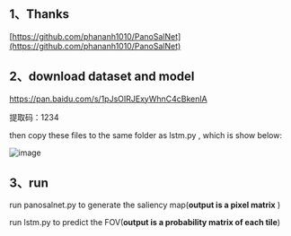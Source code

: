 ## 1、Thanks
[https://github.com/phananh1010/PanoSalNet](https://github.com/phananh1010/PanoSalNet)

## 2、download dataset and model
[https://pan.baidu.com/s/1pJsOIRJExyWhnC4cBkenlA ](https://pan.baidu.com/s/1pJsOIRJExyWhnC4cBkenlA)

提取码：1234

then copy these files to the same folder as lstm.py , which is show below:

![image](https://user-images.githubusercontent.com/32926995/130084195-f0d17f89-848a-44b6-a0f3-48b09287f954.png)

## 3、run 
run panosalnet.py to generate the saliency map(**output is a pixel matrix** )

run lstm.py to predict the FOV(**output is a probability  matrix of each tile**)



